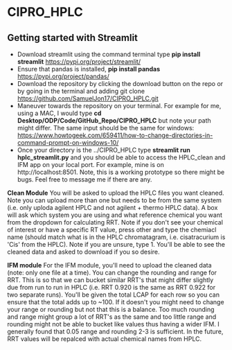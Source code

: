 # CIPRO_HPLC

## Getting started with Streamlit
* Download streamlit using the command terminal type **pip install streamlit** https://pypi.org/project/streamlit/
* Ensure that pandas is installed, **pip install pandas** https://pypi.org/project/pandas/
* Download the repository by clicking the download button on the repo or by going in the terminal and adding git clone https://github.com/SamuelJon17/CIPRO_HPLC.git
* Maneuver towards the repository on your terminal. For example for me, using a MAC, I would type **cd Desktop/ODP/Code/GitHub_Repo/CIPRO_HPLC** but note your path might differ. The same input should be the same for windows: https://www.howtogeek.com/659411/how-to-change-directories-in-command-prompt-on-windows-10/
* Once your directory is the ../CIPRO_HPLC type **streamlit run hplc_streamlit.py** and you should be able to access the HPLC_clean and IFM app on your local port. For example, mine is on http://localhost:8501. Note, this is a working prototype so there might be bugs. Feel free to message me if there are any.

**Clean Module**
You will be asked to upload the HPLC files you want cleaned. Note you can upload more than one but needs to be from the same system (i.e. only uploda agilent HPLC and not agilent + thermo HPLC data). A box will ask which system you are using and what reference chemical you want from the dropdown for calculating RRT. Note if you don't see your chemical of interest or have a specific RT value, press other and type the chemiacl name (should match what is in the HPLC chromatagram, i.e. cisatracurium is 'Cis' from the HPLC). Note if you are unsure, type 1. You'll be able to see the cleaned data and asked to download if you so desire. 

**IFM module**
For the IFM module, you'll need to upload the cleaned data (note: only one file at a time). You can change the rounding and range for RRT. This is so that we can bucket similar RRT's that might differ slightly due from run to run in HPLC (i.e. RRT 0.920 is the same as RRT 0.922 for two separate runs). You'll be given the total LCAP for each row so you can ensure that the total adds up to ~100. If it doesn't you might need to change your range or rounding but not that this is a balance. Too much rounding and range might group a lot of RRT's as the same and too little range and rounding might not be able to bucket like values thus having a wider IFM. I generally found that 0.05 range and rounding 2-3 is sufficient. In the future, RRT values will be repalced with actual chemical names from HPLC.

